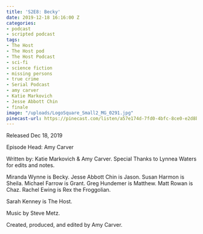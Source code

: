 ```yaml
---
title: 'S2E8: Becky'
date: 2019-12-18 16:16:00 Z
categories:
- podcast
- scripted podcast
tags:
- The Host
- The Host pod
- The Host Podcast
- sci-fi
- science fiction
- missing persons
- true crime
- Serial Podcast
- amy carver
- Katie Markovich
- Jesse Abbott Chin
- finale
image: "/uploads/LogoSquare_Small2_MG_0291.jpg"
pinecast-url: https://pinecast.com/listen/a57e174d-7fd0-4bfc-8ce0-e2d8b4ea9f5b.mp3
---
```


Released Dec 18, 2019

Episode Head: Amy Carver 

Written by: Katie Markovich & Amy Carver. Special Thanks to Lynnea Waters for edits and notes.

Miranda Wynne is Becky. 
Jesse Abbott Chin is Jason. 
Susan Harmon is Sheila. 
Michael Farrow is Grant. 
Greg Hundemer is Matthew. 
Matt Rowan is Chaz. 
Rachel Ewing is Rex the Froggolian.

Sarah Kenney is The Host.

Music by Steve Metz.

Created, produced, and edited by Amy Carver.